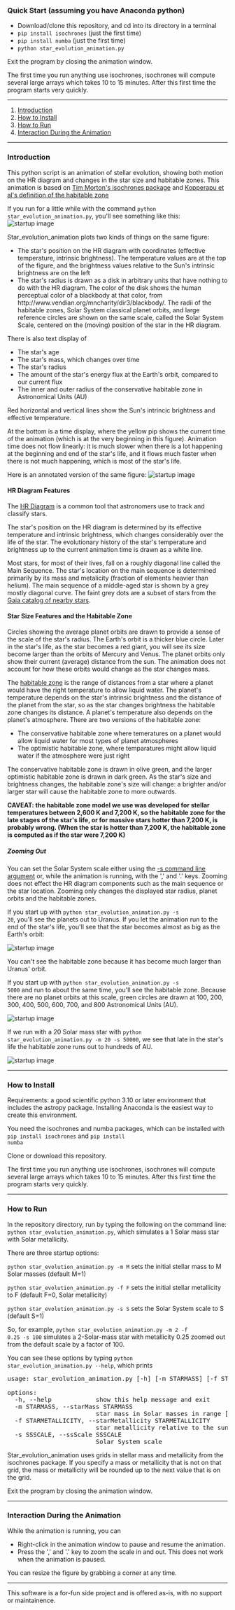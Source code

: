 <h3>Quick Start (assuming you have Anaconda python)</h3>

<ul>
  <li> Download/clone this repository, and cd into its directory in a terminal
  <li> <code>pip install isochrones</code> (just the first time)
  <li> <code>pip install numba</code> (just the first time)
  <li> <code>python star_evolution_animation.py</code>
</ul>

Exit the program by closing the animation window.

The first time you run anything use isochrones, isochrones will compute several large arrays which takes 10 to 15 minutes.  After this first time the program starts very quickly.

___

1. [Introduction](#intrp)
2. [How to Install](#install)
3. [How to Run](#run)
4. [Interaction During the Animation](#interact)

___

<h3>Introduction<a id="intro"></a></h3>

This python script is an animation of stellar evolution, showing both motion on the HR diagram and changes in the star size and habitable zones.  This animation is based on [Tim Morton's isochrones package](https://isochrones.readthedocs.io/en/latest/) and [Kopperapu et al's definition of the habitable zone](https://iopscience.iop.org/article/10.1088/0004-637X/765/2/131)

If you run for a little while with the command <code>python star_evolution_animation.py</code>, you'll see something like this:
![startup image](./images/startup.png)

Star_evolution_animation plots two kinds of things on the same figure:
<ul>
  <li>The star's position on the HR diagram with coordinates (effective temperature, intrinsic brightness).  The temperature values are at the top of the figure, and the brightness values relative to the Sun's intrinsic brightness are on the left</li>
  <li>The star's radius is drawn as a disk in arbitrary units that have nothing to do with the HR diagram.  The color of the disk shows the human perceptual color of a blackbody at that color, from http://www.vendian.org/mncharity/dir3/blackbody/. The radii of the habitable zones, Solar System classical planet orbits, and large reference circles are shown on the same scale, called the Solar System Scale, centered on the (moving) position of the star in the HR diagram.</li>
</ul>
There is also text display of 
<ul>
  <li>The star's age</li>
  <li>The star's mass, which changes over time</li>
  <li>The star's radius</li>
  <li>The amount of the star's energy flux at the Earth's orbit, compared to our current flux</li>
  <li>The inner and outer radius of the conservative habitable zone in Astronomical Units (AU)</li>
</ul>
Red horizontal and vertical lines show the Sun's intrincic brightness and effective temperature.

At the bottom is a time display, where the yellow pip shows the current time of the animation (which is at the very beginning in this figure).  Animation time does not flow linearly: it is much slower when there is a lot happening at the beginning and end of the star's life, and it flows much faster when there is not much happening, which is most of the star's life.

Here is an annotated version of the same figure:
![startup image](./images/startup_annotated.png)

<h4>HR Diagram Features</h4>

The [HR Diagram](https://en.wikipedia.org/wiki/Hertzsprung–Russell_diagram) is a common tool that astronomers use to track and classify stars.  

The star's position on the HR diagram is determined by its effective temperature and intrinsic brightness, which changes considerably over the life of the star.  The evolutionary history of the star's temperature and brightness up to the current animation time is drawn as a white line.  

Most stars, for most of their lives, fall on a roughly diagonal line called the Main Sequence.  The star's location on the main sequence is determined primarily by its mass and metalicity (fraction of elements heavier than helium).  The main sequence of a middle-aged star is shown by a grey mostly diagonal curve.  The faint grey dots are a subset of stars from the [Gaia catalog of nearby stars](https://gucds.inaf.it/GCNS/Original/).

<h4>Star Size Features and the Habitable Zone</h4>

Circles showing the average planet orbits are drawn to provide a sense of the scale of the star's radius.  The Earth's orbit is a thicker blue circle.  Later in the star's life, as the star becomes a red giant, you will see its size become larger than the orbits of Mercury and Venus.  The planet orbits only show their current (average) distance from the sun.  The animation does not account for how these orbits would change as the star changes mass.

The [habitable zone](https://en.wikipedia.org/wiki/Habitable_zone) is the range of distances from a star where a planet would have the right temperature to allow liquid water.  The planet's temperature depends on the star's intrinsic brightness and the distance of the planet from the star, so as the star changes brightness the habitable zone changes its distance.  A planet's temperature also depends on the planet's atmosphere. There are two versions of the habitable zone: 
<ul>
  <li>The conservative habitable zone where temeratures on a planet would allow liquid water for most types of planet atmospheres</li>
  <li>The optimistic habitable zone, where temparatures might allow liquid water if the atmosphere were just right</li>
</ul>

The conservative habitable zone is drawn in olive green, and the larger optimistic habitable zone is drawn in dark green.  As the star's size and brightness changes, the habitable zone's size will change: a brighter and/or larger star will cause the habitable zone to more outwards.

**CAVEAT: the habitable zone model we use was developed for stellar temperatures between 2,600 K and 7,200 K, so the habitable zone for the late stages of the star's life, or for massive stars hotter than 7,200 K, is probably wrong. (When the star is hotter than 7,200 K, the habitable zone is computed as if the star were 7,200 K)**

<h5>Zooming Out</h5>

You can set the Solar System scale either using the [-s command line argument](#run) or, while the animation is running, with the ',' and '.' keys.  Zooming does not effect the HR diagram components such as the main sequence or the star location.  Zooming only changes the displayed star radius, planet orbits and the habitable zones.

If you start up with <code>python star_evolution_animation.py -s 20</code>, you'll see the planets out to Uranus.  If you let the animation run to the end of the star's life, you'll see that the star becomes almost as big as the Earth's orbit:

![startup image](./images/s_20_annotated.png)

You can't see the habitable zone because it has become much larger than Uranus' orbit.  

If you start up with <code>python star_evolution_animation.py -s 5000</code> and run to about the same time, you'll see the habitable zone.  Because there are no planet orbits at this scale, green circles are drawn at 100, 200, 300, 400, 500, 600, 700, and 800 Astronomical Units (AU).  

![startup image](./images/s_550_annotated.png)

If we run with a 20 Solar mass star with <code>python star_evolution_animation.py -m 20 -s 50000</code>, we see that late in the star's life the habitable zone runs out to hundreds of AU.

![startup image](./images/s_550_m_20.png)

___

<h3>How to Install<a id="install"></a></h3>

Requirements: a good scientific python 3.10 or later environment that includes the astropy package.  Installing Anaconda is the easiest way to create this environment.

You need the isochrones and numba packages, which can be installed with <code>pip install isochrones</code> and  <code>pip install numba</code>

Clone or download this repository.  

The first time you run anything use isochrones, isochrones will compute several large arrays which takes 10 to 15 minutes.  After this first time the program starts very quickly.

___

<h3>How to Run<a id="run"></a></h3>

In the repository directory, run by typing the following on the command line:
<code>python star_evolution_animation.py</code>,
which simulates a 1 Solar mass star with Solar metallicity.

There are three startup options:

<code>python star_evolution_animation.py -m M</code> sets the initial stellar mass to M Solar masses (default M=1)

<code>python star_evolution_animation.py -f F</code> sets the initial stellar metallicity to F (default F=0, Solar metallicity)

<code>python star_evolution_animation.py -s S</code> sets the Solar System scale to S (default S=1)

So, for example, <code>python star_evolution_animation.py -m 2 -f 0.25 -s 100</code> simulates a 2-Solar-mass star with metallicity 0.25 zoomed out from the default scale by a factor of 100.

You can see these options by typing <code>python star_evolution_animation.py --help</code>, which prints       
<pre>usage: star_evolution_animation.py [-h] [-m STARMASS] [-f STARMETALLICITY] [-s SSSCALE]

options:
  -h, --help            show this help message and exit
  -m STARMASS, --starMass STARMASS
                        star mass in Solar masses in range [0.1,300]
  -f STARMETALLICITY, --starMetallicity STARMETALLICITY
                        star metallicity relative to the sun in dex in range [-4, 0.5]
  -s SSSCALE, --ssScale SSSCALE
                        Solar System scale
</pre>

Star_evolution_animation uses grids in stellar mass and metallicity from the isochrones package.  If you specify a mass or metallicity that is not on that grid, the mass or metallicity will be rounded up to the next value that is on the grid.

Exit the program by closing the animation window.

___

<h3>Interaction During the Animation<a id="interact"></h3>
While the animation is running, you can 
<ul>
  <li>Right-click in the animation window to pause and resume the animation.</li>
  <li>Press the ',' and '.' key to zoom the scale in and out.  This does not work when the animation is paused.</li>
</ul>

You can resize the figure by grabbing a corner at any time.

___

This software is a for-fun side project and is offered as-is, with no support or maintainence.  
